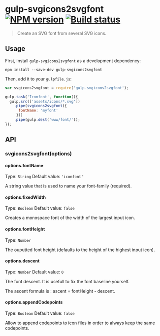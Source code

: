 # gulp-svgicons2svgfont [![NPM version](https://badge.fury.io/js/gulp-svgicons2svgfont)](https://npmjs.org/package/gulp-svgicons2svgfont) [![Build status](https://secure.travis-ci.org/nfroidure/gulp-svgicons2svgfont.png)](https://travis-ci.org/nfroidure/gulp-svgicons2svgfont)
> Create an SVG font from several SVG icons.

## Usage

First, install `gulp-svgicons2svgfont` as a development dependency:

```shell
npm install --save-dev gulp-svgicons2svgfont
```

Then, add it to your `gulpfile.js`:

```javascript
var svgicons2svgfont = require('gulp-svgicons2svgfont');

gulp.task('Iconfont', function(){
  gulp.src(['assets/icons/*.svg'])
    .pipe(svgicons2svgfont({
      fontName: 'myfont'
     }))
    .pipe(gulp.dest('www/font/'));
});
```

## API

### svgicons2svgfont(options)

#### options.fontName
Type: `String`
Default value: `'iconfont'`

A string value that is used to name your font-family (required).

#### options.fixedWidth
Type: `Boolean`
Default value: `false`

Creates a monospace font of the width of the largest input icon.

#### options.fontHeight
Type: `Number`

The ouputted font height (defaults to the height of the highest input icon).

#### options.descent
Type: `Number`
Default value: `0`

The font descent. It is usefull to fix the font baseline yourself.

The ascent formula is : ascent = fontHeight - descent.

#### options.appendCodepoints
Type: `Boolean`
Default value: `false`

Allow to append codepoints to icon files in order to always keep the same codepoints.
